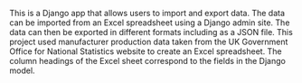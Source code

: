 This is a Django app that allows users to import and export data. The data can be imported from an Excel spreadsheet using a Django admin site. The data can then be exported in different formats including as a JSON file. 
This project used manufacturer production data taken from the UK Government Office for National Statistics website to create an Excel spreadsheet. The column headings of the Excel sheet correspond to the fields in the Django model. 

